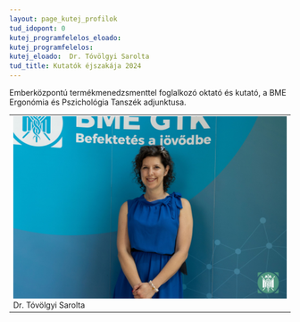 ```yaml
---
layout: page_kutej_profilok
tud_idopont: 0
kutej_programfelelos_eloado:
kutej_programfelelos: 
kutej_eloado:  Dr. Tóvölgyi Sarolta
tud_title: Kutatók éjszakája 2024
---
```

Emberközpontú termékmenedzsmenttel foglalkozó oktató és kutató,  a BME Ergonómia és Pszichológia Tanszék adjunktusa.

<table class="picture">
<tr>
<td>

<div class="gallery">
    <img src="images/tovolgyi_sarolta.jpg" max-width="250" max-height="200">
  <div class="desc">Dr. Tóvölgyi Sarolta</div>
</div>

</td>
</tr>
</table>
